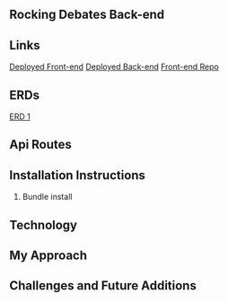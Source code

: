 ## Rocking Debates Back-end

## Links

[Deployed Front-end](https://novakw267.github.io/Capstone-frontend/)
[Deployed Back-end](https://fierce-citadel-56370.herokuapp.com/)
[Front-end Repo](https://github.com/novakw267/Capstone-frontend/tree/readme)

## ERDs
[ERD 1](https://files.slack.com/files-pri/T0351JZQ0-F4QU50SMC/imag0360.jpg)

## Api Routes

## Installation Instructions
1) Bundle install

## Technology

## My Approach

## Challenges and Future Additions
